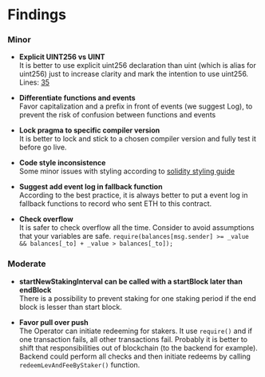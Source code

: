 # Findings


### Minor

- **Explicit UINT256 vs UINT**<br>
It is better to use explicit uint256 declaration than uint (which is alias for uint256) just to increase clarity and mark the intention to use uint256. Lines: [35](https://github.com/BlockchainLabsNZ/staking/blob/master/contracts/Stake.sol#L35)

- **Differentiate functions and events**<br>
Favor capitalization and a prefix in front of events (we suggest Log), to prevent the risk of confusion between functions and events

- **Lock pragma to specific compiler version**<br>
It is better to lock and stick to a chosen compiler version and fully test it before go live.

- **Code style inconsistence**<br>
Some minor issues with styling according to [solidity styling guide](http://solidity.readthedocs.io/en/develop/style-guide.html#function-declaration)

- **Suggest add event log in fallback function**<br>
According to the best practice, it is always better to put a event log in fallback functions to record who sent ETH to this contract.

- **Check overflow**<br>
It is safer to check overflow all the time. Consider to avoid assumptions that your variables are safe.
```require(balances[msg.sender] >= _value && balances[_to] + _value > balances[_to]);```

### Moderate

- **startNewStakingInterval can be called with a startBlock later than endBlock**<br>
There is a possibility to prevent staking for one staking period if the end block is lesser than start block. 

- **Favor pull over push**<br>
The Operator can initiate redeeming for stakers. It use `require()` and if one transaction fails, all other transactions fail. Probably it is better to shift that responsibilities out of blockchain (to the backend for example). Backend could perform all checks and then initiate redeems by calling `redeemLevAndFeeByStaker()` function.

